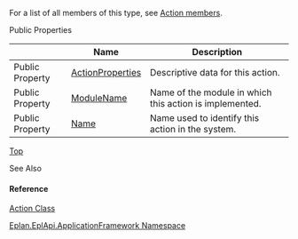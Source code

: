 For a list of all members of this type, see [Action members](Eplan.EplApi.AFu~Eplan.EplApi.ApplicationFramework.Action_members.html).

Public Properties

|  | Name | Description |
| --- | --- | --- |
| Public Property | [ActionProperties](Eplan.EplApi.AFu~Eplan.EplApi.ApplicationFramework.Action~ActionProperties.html) | Descriptive data for this action. |
| Public Property | [ModuleName](Eplan.EplApi.AFu~Eplan.EplApi.ApplicationFramework.Action~ModuleName.html) | Name of the module in which this action is implemented. |
| Public Property | [Name](Eplan.EplApi.AFu~Eplan.EplApi.ApplicationFramework.Action~Name.html) | Name used to identify this action in the system. |

[Top](#top)

See Also

#### Reference

[Action Class](Eplan.EplApi.AFu~Eplan.EplApi.ApplicationFramework.Action.html)
  
[Eplan.EplApi.ApplicationFramework Namespace](Eplan.EplApi.AFu~Eplan.EplApi.ApplicationFramework_namespace.html)